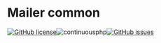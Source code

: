 # Mailer common
[![GitHub license](https://img.shields.io/github/license/flash-global/mailer-common.svg)](https://github.com/flash-global/mailer-common)![continuousphp](https://img.shields.io/continuousphp/git-hub/flash-global/mailer-common.svg)[![GitHub issues](https://img.shields.io/github/issues/flash-global/mailer-common.svg)](https://github.com/flash-global/mailer-common/issues)
